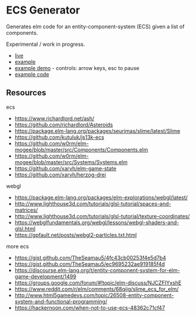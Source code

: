 # ECS Generator

Generates elm code for an entity-component-system (ECS) given a list of components.

Experimental / work in progress.

- [live](https://harmboschloo.github.io/elm-ecs-generator/)
- [example](https://harmboschloo.github.io/elm-ecs-generator/#Ecs%3BComponents%2CAi%3BComponents%2CCollectable%3BComponents%2CCollector%3BComponents%2CDestroy%3BComponents%2CKeyControlsMap%3BComponents%2CMotion%3BComponents%2CPosition%3BComponents%2CScale%3BComponents%2CScaleAnimation%3BComponents%2CSprite%3BComponents%2CVelocity%3BComponents.Controls%2CControls)
- [example demo](https://harmboschloo.github.io/elm-ecs-generator/example/build/) - controls: arrow keys, esc to pause
- [example code](https://github.com/harmboschloo/elm-ecs-generator/tree/master/example)

## Resources

ecs

- https://www.richardlord.net/ash/
- https://github.com/richardlord/Asteroids
- https://package.elm-lang.org/packages/seurimas/slime/latest/Slime
- https://github.com/kutuluk/js13k-ecs
- https://github.com/w0rm/elm-mogee/blob/master/src/Components/Components.elm
- https://github.com/w0rm/elm-mogee/blob/master/src/Systems/Systems.elm
- https://github.com/xarvh/elm-game-state
- https://github.com/xarvh/herzog-drei

webgl

- https://package.elm-lang.org/packages/elm-explorations/webgl/latest/
- http://www.lighthouse3d.com/tutorials/glsl-tutorial/spaces-and-matrices/
- http://www.lighthouse3d.com/tutorials/glsl-tutorial/texture-coordinates/
- https://webglfundamentals.org/webgl/lessons/webgl-shaders-and-glsl.html
- https://gpfault.net/posts/webgl2-particles.txt.html

more ecs

- https://gist.github.com/TheSeamau5/4fc43cb00253f4e5d7b4
- https://gist.github.com/TheSeamau5/ec9695232ae919185f4d
- https://discourse.elm-lang.org/t/entity-component-system-for-elm-game-development/1499
- https://groups.google.com/forum/#!topic/elm-discuss/NJCZFIYxshE
- https://www.reddit.com/r/elm/comments/68qiig/slime_ecs_for_elm/
- http://www.html5gamedevs.com/topic/26508-entity-component-system-and-functional-programming/
- https://hackernoon.com/when-not-to-use-ecs-48362c71cf47
